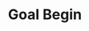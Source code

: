 ---
title: Goal Begin
description: Trigger for the begin of a Twitch goal
version: 0.1.15
twitchService: EventSub
variables:
  - name: goal.id
    type: string
    description: The unique id of this channel goal
  - name: goal.type
    type: string
    description: The type of this channel goal
    value: |
      `follow`/`subscription`/`new_subscription`/`new_subscription_count`/`new_bit`/`new_cheerer`
  - name: goal.description
    type: string
    description: The description of this channel goal
  - name: goal.currentAmount
    type: number
    description: The current amount of this channel goal
  - name: goal.targetAmount
    type: number
    description: The target of this channel goal
  - name: goal.startedAt
    type: DateTime
    description: The timestamp that the channel goal started
    value: 8/4/2023 10:56:06 AM
---